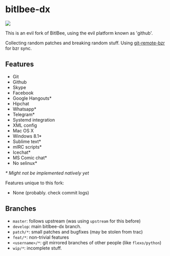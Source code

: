 # bitlbee-dx

![](http://i.imgur.com/DSsES4E.png)

This is an evil fork of BitlBee, using the evil platform known as 'github'.

Collecting random patches and breaking random stuff. Using [git-remote-bzr][] for bzr sync.

## Features

 * Git
 * Github
 * Skype
 * Facebook
 * Google Hangouts\*
 * Hipchat
 * Whatsapp\*
 * Telegram\*
 * Systemd integration
 * XML config
 * Mac OS X
 * Windows 8.1\*
 * Sublime text\*
 * mIRC scripts\*
 * Icechat\*
 * MS Comic chat\*
 * No selinux\*

_* Might not be implemented natively yet_

Features unique to this fork:

 * None (probably. check commit logs)

## Branches

 * `master`: follows upstream (was using `upstream` for this before)
 * `develop`: main bitlbee-dx branch.
 * `patch/*`: small patches and bugfixes (may be stolen from trac)
 * `feat/*`: non-trivial features
 * `<username>/*`: git mirrored branches of other people (like `flexo/python`)
 * `wip/*`: incomplete stuff.

[git-remote-bzr]: https://github.com/felipec/git-remote-bzr
